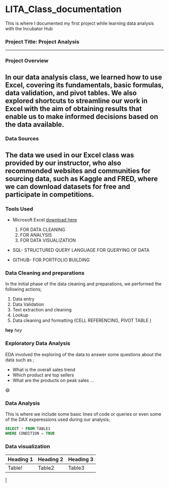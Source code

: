 # LITA_Class_documentation
This is where I documented my first project while learning data analysis with the Incubator Hub

### Project Title: Project Analysis
---

### Project Overview
In our data analysis class, we learned how to use Excel, covering its fundamentals, basic formulas, data validation, and pivot tables. We also explored shortcuts to streamline our work in Excel with the aim of obtaining results that enable us to make informed decisions based on the data available.
---

### Data Sources 
The data we used in our Excel class was provided by our instructor, who also recommended websites and communities for sourcing data, such as Kaggle and FRED, where we can download datasets for free and participate in competitions.
---
### Tools Used
- Microsoft Excel [download here](https://www.microsoft.com)
  1. FOR DATA CLEANING
  2. FOR ANALYSIS
  3. FOR DATA VISUALIZATION
          
- SQL- STRUCTURED QUERY LANGUAGE FOR QUERYING OF DATA
- GITHUB- FOR PORTFOLIO BUILDING

### Data Cleaning and preparations 
In the initial phase of the data cleaning and preparations, we performed the following actions;
 1. Data entry
 2. Data Validation
 3. Text extraction and cleaning
 4. Lookup
 5.  Data cleaning and formatting (CELL REFERENCING, PIVOT TABLE )


**hey**
*hey* 
### Exploratory Data Analysis
EDA involved the exploring of the data to answer some questions about the data such as ;
- What is the overall sales trend
- Which product are top sellers
- What are the products on peak sales 
...

😆
### Data Analysis 
This is where we include some basic lines of code or queries or even some of the DAX experessions used during our analysis;
```SQL
SELECT * FROM TABLE1
WHERE CONDITION = TRUE
```

### Data visualization






|Heading 1|Heading 2|Heading 3|
|---------|---------|---------|
|Table!|Table2|Table3|
|
